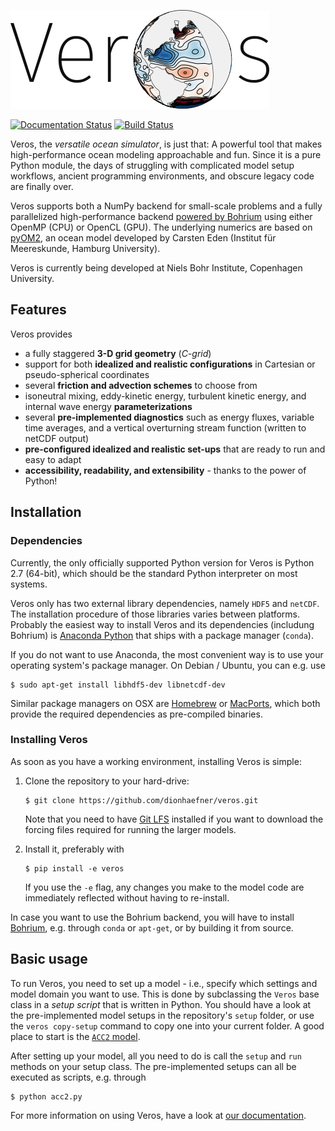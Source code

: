 ![Veros](doc/_images/veros-logo-400px.png?raw=true)

[![Documentation Status](https://readthedocs.org/projects/veros/badge/?version=latest)](http://veros.readthedocs.io/?badge=latest) [![Build Status](https://travis-ci.org/dionhaefner/veros.svg?branch=master)](https://travis-ci.org/dionhaefner/veros)

Veros, the *versatile ocean simulator*, is just that: A powerful tool that makes high-performance ocean modeling approachable and fun. Since it is a pure Python module, the days of struggling with complicated model setup workflows, ancient programming environments, and obscure legacy code are finally over.

Veros supports both a NumPy backend for small-scale problems and a fully parallelized high-performance backend [powered by Bohrium](https://github.com/bh107/bohrium) using either OpenMP (CPU) or OpenCL (GPU). The underlying numerics are based on [pyOM2](https://wiki.cen.uni-hamburg.de/ifm/TO/pyOM2), an ocean model developed by Carsten Eden (Institut für Meereskunde, Hamburg University).

Veros is currently being developed at Niels Bohr Institute, Copenhagen University.

## Features

Veros provides

- a fully staggered **3-D grid geometry** (*C-grid*)
- support for both **idealized and realistic configurations** in Cartesian or pseudo-spherical coordinates
- several **friction and advection schemes** to choose from
- isoneutral mixing, eddy-kinetic energy, turbulent kinetic energy, and internal wave energy **parameterizations**
- several **pre-implemented diagnostics** such as energy fluxes, variable time averages, and a vertical overturning stream function (written to netCDF output)
- **pre-configured idealized and realistic set-ups** that are ready to run and easy to adapt
- **accessibility, readability, and extensibility** - thanks to the power of Python!

## Installation

### Dependencies

Currently, the only officially supported Python version for Veros is Python 2.7 (64-bit), which should be the standard Python interpreter on most systems.

Veros only has two external library dependencies, namely `HDF5` and `netCDF`. The installation procedure of those libraries varies between platforms. Probably the easiest way to install Veros and its dependencies (includung Bohrium) is [Anaconda Python](https://www.continuum.io/downloads) that ships with a package manager (``conda``).

If you do not want to use Anaconda, the most convenient way is to use your operating system's package manager. On Debian / Ubuntu, you can e.g. use

    $ sudo apt-get install libhdf5-dev libnetcdf-dev

Similar package managers on OSX are [Homebrew](https://brew.sh/) or [MacPorts](https://www.macports.org/), which both provide the required dependencies as pre-compiled binaries.

### Installing Veros

As soon as you have a working environment, installing Veros is simple:

1. Clone the repository to your hard-drive:

       $ git clone https://github.com/dionhaefner/veros.git

   Note that you need to have [Git LFS](https://git-lfs.github.com/) installed if you want to download the forcing files required for running the larger models.

2. Install it, preferably with

       $ pip install -e veros

   If you use the `-e` flag, any changes you make to the model code are immediately reflected without having to re-install.

In case you want to use the Bohrium backend, you will have to install [Bohrium](https://github.com/bh107/bohrium), e.g. through `conda` or `apt-get`, or by building it from source.

## Basic usage

To run Veros, you need to set up a model - i.e., specify which settings and model domain you want to use. This is done by subclassing the ``Veros`` base class in a *setup script* that is written in Python. You should have a look at the pre-implemented model setups in the repository's ``setup`` folder, or use the ``veros copy-setup`` command to copy one into your current folder. A good place to start is the [``ACC2`` model](https://github.com/dionhaefner/veros/blob/master/setup/acc2/acc2.py).

After setting up your model, all you need to do is call the ``setup`` and ``run`` methods on your setup class. The pre-implemented setups can all be executed as scripts, e.g. through

    $ python acc2.py

For more information on using Veros, have a look at [our documentation](http://veros.readthedocs.io).
